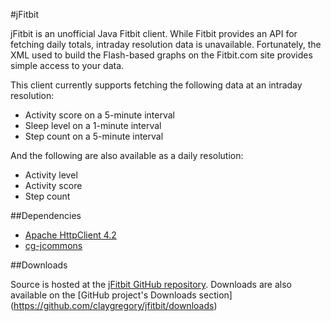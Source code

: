 #jFitbit

jFitbit is an unofficial Java Fitbit client. While Fitbit provides an API for fetching daily totals, intraday resolution data is unavailable. Fortunately, the XML used to build the Flash-based graphs on the Fitbit.com site provides simple access to your data.

This client currently supports fetching the following data at an intraday resolution:
 * Activity score on a 5-minute interval
 * Sleep level on a 1-minute interval
 * Step count on a 5-minute interval

And the following are also available as a daily resolution:
 * Activity level 
 * Activity score
 * Step count

##Dependencies
 * [Apache HttpClient 4.2](http://hc.apache.org/)
 * [cg-jcommons](https://github.com/claygregory/cg-jcommons)

##Downloads

Source is hosted at the [jFitbit GitHub repository](https://github.com/claygregory/jfitbit). Downloads are also available on the [GitHub project's Downloads section] (https://github.com/claygregory/jfitbit/downloads)
